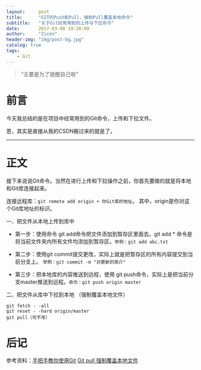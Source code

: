 ```yaml
---
layout:     post
title:      "GIT的Push和Pull，强制Pull覆盖本地命令"
subtitle:   "关于Git经常用到的上传与下拉命令"
date:       2017-03-08 19:20:00
author:     "Zicon"
header-img: "img/post-bg.jpg"
catalog: true
tags:
    - Git
---
```


> “主要是为了提醒自己啦”


# 前言

今天我总结的是在项目中经常用到的Git命令，上传和下拉文件。

恩，其实是直接从我的CSDN搬过来的就是了。

---

# 正文

接下来说说Git命令。当然在进行上传和下拉操作之前，你首先要做的就是将本地和Git库连接起来。

连接远程库：```git remote add origin + 你Git库的地址```。
其中，origin是你对这个Git库地址的标识。

一、把文件从本地上传到库中
 
 - 第一步：使用命令 git add命令把文件添加到暂存区里面去。git add * 命令是将当前文件夹内所有文件均添加到暂存区。```举例：git add abc.txt```

 - 第二步：使用git commit提交更改，实际上就是把暂存区的所有内容提交到当前分支上。
 ```举例：git commit -m "对更新的简介"```

 - 第三步：把本地库的内容推送到远程，使用 git push命令，实际上是把当前分支master推送到远程。```命令：git push origin master```

二、把文件从库中下拉到本地 （强制覆盖本地文件）

```
git fetch - -all  
git reset - -hard origin/master
git pull（可不写）
``` 
 
# 后记

参考资料：[手把手教你使用Git](http://blog.jobbole.com/78960/)
[ Git pull 强制覆盖本地文件](http://blog.csdn.net/baple/article/details/49872765)



